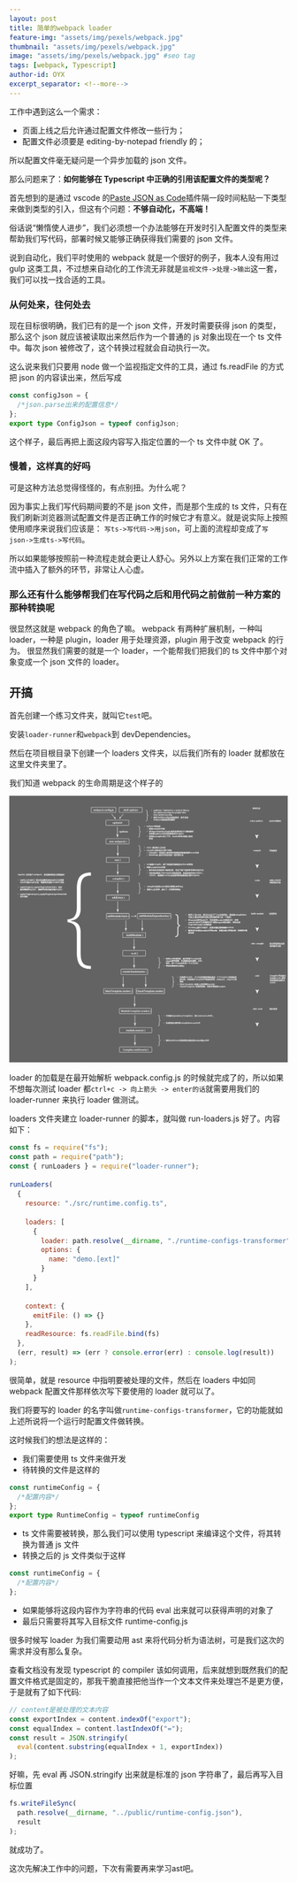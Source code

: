 ```yaml
---
layout: post
title: 简单的webpack loader
feature-img: "assets/img/pexels/webpack.jpg"
thumbnail: "assets/img/pexels/webpack.jpg"
image: "assets/img/pexels/webpack.jpg" #seo tag
tags: [webpack, Typescript]
author-id: OYX
excerpt_separator: <!--more-->
---
```


工作中遇到这么一个需求：

- 页面上线之后允许通过配置文件修改一些行为；
- 配置文件必须要是 editing-by-notepad friendly 的；

所以配置文件毫无疑问是一个异步加载的 json 文件。

那么问题来了：**如何能够在 Typescript 中正确的引用该配置文件的类型呢？**

<!--more-->

首先想到的是通过 vscode 的[Paste JSON as Code](https://marketplace.visualstudio.com/items?itemName=quicktype.quicktype)插件隔一段时间粘贴一下类型来做到类型的引入，但这有个问题：**不够自动化，不高端！**

俗话说“懒惰使人进步”，我们必须想一个办法能够在开发时引入配置文件的类型来帮助我们写代码，部署时候又能够正确获得我们需要的 json 文件。

说到自动化，我们平时使用的 webpack 就是一个很好的例子，我本人没有用过 gulp 这类工具，不过想来自动化的工作流无非就是`监视文件->处理->输出`这一套，我们可以找一找合适的工具。

### 从何处来，往何处去

现在目标很明确，我们已有的是一个 json 文件，开发时需要获得 json 的类型，那么这个 json 就应该被读取出来然后作为一个普通的 js 对象出现在一个 ts 文件中。每次 json 被修改了，这个转换过程就会自动执行一次。

这么说来我们只要用 node 做一个监视指定文件的工具，通过 fs.readFile 的方式把 json 的内容读出来，然后写成

```typescript
const configJson = {
  /*json.parse出来的配置信息*/
};
export type ConfigJson = typeof configJson;
```

这个样子，最后再把上面这段内容写入指定位置的一个 ts 文件中就 OK 了。

### 慢着，这样真的好吗

可是这种方法总觉得怪怪的，有点别扭。为什么呢？

因为事实上我们写代码期间要的不是 json 文件，而是那个生成的 ts 文件，只有在我们刷新浏览器测试配置文件是否正确工作的时候它才有意义。就是说实际上按照使用顺序来说我们应该是：
`写ts->写代码->用json`，可上面的流程却变成了`写json->生成ts->写代码`。

所以如果能够按照前一种流程走就会更让人舒心。另外以上方案在我们正常的工作流中插入了额外的环节，非常让人心虚。

### 那么还有什么能够帮我们在写代码之后和用代码之前做前一种方案的那种转换呢

很显然这就是 webpack 的角色了嘛。
webpack 有两种扩展机制，一种叫 loader，一种是 plugin，loader 用于处理资源，plugin 用于改变 webpack 的行为。
很显然我们需要的就是一个 loader，一个能帮我们把我们的 ts 文件中那个对象变成一个 json 文件的 loader。

## 开搞

首先创建一个练习文件夹，就叫它`test`吧。

安装`loader-runner`和`webpack`到 devDependencies。

然后在项目根目录下创建一个 loaders 文件夹，以后我们所有的 loader 就都放在这里文件夹里了。

我们知道 webpack 的生命周期是这个样子的

<img src="/assets/img/pexels/webpack-life-time.jpg" />

loader 的加载是在最开始解析 webpack.config.js 的时候就完成了的，所以如果不想每次测试 loader 都`ctrl+c -> 向上箭头 -> enter的话`就需要用我们的 loader-runner 来执行 loader 做测试。

loaders 文件夹建立 loader-runner 的脚本，就叫做 run-loaders.js 好了。内容如下：

```js
const fs = require("fs");
const path = require("path");
const { runLoaders } = require("loader-runner");

runLoaders(
  {
    resource: "./src/runtime.config.ts",

    loaders: [
      {
        loader: path.resolve(__dirname, "./runtime-configs-transformer"),
        options: {
          name: "demo.[ext]"
        }
      }
    ],

    context: {
      emitFile: () => {}
    },
    readResource: fs.readFile.bind(fs)
  },
  (err, result) => (err ? console.error(err) : console.log(result))
);
```

很简单，就是 resource 中指明要被处理的文件，然后在 loaders 中如同 webpack 配置文件那样依次写下要使用的 loader 就可以了。

我们将要写的 loader 的名字叫做`runtime-configs-transformer`，它的功能就如上述所说将一个运行时配置文件做转换。

这时候我们的想法是这样的：

- 我们需要使用 ts 文件来做开发
- 待转换的文件是这样的

```typescript
const runtimeConfig = {
  /*配置内容*/
};
export type RuntimeConfig = typeof runtimeConfig
```

- ts 文件需要被转换，那么我们可以使用 typescript 来编译这个文件，将其转换为普通 js 文件
- 转换之后的 js 文件类似于这样

```js
const runtimeConfig = {
  /*配置内容*/
};
```

- 如果能够将这段内容作为字符串的代码 eval 出来就可以获得声明的对象了
- 最后只需要将其写入目标文件 runtime-config.js

很多时候写 loader 为我们需要动用 ast 来将代码分析为语法树，可是我们这次的需求并没有那么复杂。

查看文档没有发现 typescript 的 compiler 该如何调用，后来就想到既然我们的配置文件格式是固定的，那我干脆直接把他当作一个文本文件来处理岂不是更方便，于是就有了如下代码:

```js
// content是被处理的文本内容
const exportIndex = content.indexOf("export");
const equalIndex = content.lastIndexOf("=");
const result = JSON.stringify(
  eval(content.substring(equalIndex + 1, exportIndex))
);
```

好嘛，先 eval 再 JSON.stringify 出来就是标准的 json 字符串了，最后再写入目标位置

```js
fs.writeFileSync(
  path.resolve(__dirname, "../public/runtime-config.json"),
  result
);
```

就成功了。

这次先解决工作中的问题，下次有需要再来学习ast吧。